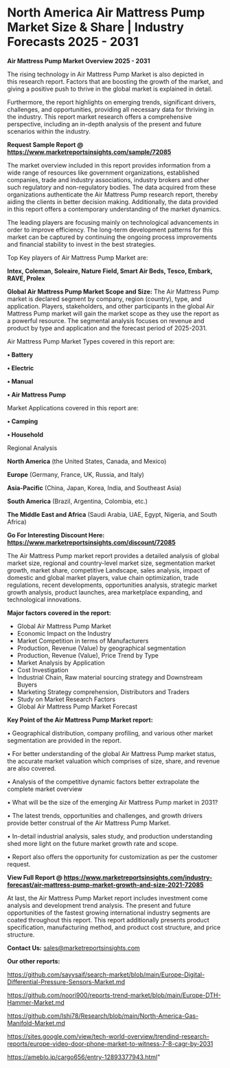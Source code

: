 # North America Air Mattress Pump Market Size & Share | Industry Forecasts 2025 - 2031

<Strong> Air Mattress Pump Market Overview 2025 - 2031</strong>

The rising technology in Air Mattress Pump Market is also depicted in this research report. Factors that are boosting the growth of the market, and giving a positive push to thrive in the global market is explained in detail.

Furthermore, the report highlights on emerging trends, significant drivers, challenges, and opportunities, providing all necessary data for thriving in the industry. This report market research offers a comprehensive perspective, including an in-depth analysis of the present and future scenarios within the industry.

<strong>Request Sample Report @ <a href=https://www.marketreportsinsights.com/sample/72085>https://www.marketreportsinsights.com/sample/72085</a></strong>

The market overview included in this report provides information from a wide range of resources like government organizations, established companies, trade and industry associations, industry brokers and other such regulatory and non-regulatory bodies. The data acquired from these organizations authenticate the Air Mattress Pump research report, thereby aiding the clients in better decision making. Additionally, the data provided in this report offers a contemporary understanding of the market dynamics.

The leading players are focusing mainly on technological advancements in order to improve efficiency. The long-term development patterns for this market can be captured by continuing the ongoing process improvements and financial stability to invest in the best strategies.

Top Key players of Air Mattress Pump Market are:

<strong>Intex, Coleman, Soleaire, Nature Field, Smart Air Beds, Tesco, Embark, RAVE, Prolex</strong>

<strong><b>Global Air Mattress Pump Market Scope and Size:</b></strong>
The Air Mattress Pump market is declared segment by company, region (country), type, and application. Players, stakeholders, and other participants in the global Air Mattress Pump market will gain the market scope as they use the report as a powerful resource. The segmental analysis focuses on revenue and product by type and application and the forecast period of 2025-2031.

Air Mattress Pump Market Types covered in this report are:

<strong>• Battery

• Electric

• Manual

• Air Mattress Pump</strong>

Market Applications covered in this report are:

<strong>• Camping

• Household</strong> 

Regional Analysis

<strong>North America</strong> (the United States, Canada, and Mexico)

<strong>Europe</strong> (Germany, France, UK, Russia, and Italy)

<strong>Asia-Pacific</strong> (China, Japan, Korea, India, and Southeast Asia)

<strong>South America</strong> (Brazil, Argentina, Colombia, etc.)

<strong>The Middle East and Africa</strong> (Saudi Arabia, UAE, Egypt, Nigeria, and South Africa)

<strong>Go For Interesting Discount Here: <a href=https://www.marketreportsinsights.com/discount/72085>https://www.marketreportsinsights.com/discount/72085</a></strong>

The Air Mattress Pump market report provides a detailed analysis of global market size, regional and country-level market size, segmentation market growth, market share, competitive Landscape, sales analysis, impact of domestic and global market players, value chain optimization, trade regulations, recent developments, opportunities analysis, strategic market growth analysis, product launches, area marketplace expanding, and technological innovations.

<strong><b>Major factors covered in the report:</b></strong>
<ul>
  <li>Global Air Mattress Pump Market </li>
  <li>Economic Impact on the Industry</li>
  <li>Market Competition in terms of Manufacturers</li>
  <li>Production, Revenue (Value) by geographical segmentation</li>
  <li>Production, Revenue (Value), Price Trend by Type</li>
  <li>Market Analysis by Application</li>
  <li>Cost Investigation</li>
  <li>Industrial Chain, Raw material sourcing strategy and Downstream Buyers</li>
  <li>Marketing Strategy comprehension, Distributors and Traders</li>
  <li>Study on Market Research Factors</li>
  <li>Global Air Mattress Pump Market Forecast</li>
</ul>

<strong><b>Key Point of the Air Mattress Pump Market report:</b></strong>

• Geographical distribution, company profiling, and various other market segmentation are provided in the report.

• For better understanding of the global Air Mattress Pump market status, the accurate market valuation which comprises of size, share, and revenue are also covered.

• Analysis of the competitive dynamic factors better extrapolate the complete market overview

• What will be the size of the emerging Air Mattress Pump market in 2031?

• The latest trends, opportunities and challenges, and growth drivers provide better construal of the Air Mattress Pump Market.

• In-detail industrial analysis, sales study, and production understanding shed more light on the future market growth rate and scope.

• Report also offers the opportunity for customization as per the customer request.

<strong><b>View Full Report @ <a href=https://www.marketreportsinsights.com/industry-forecast/air-mattress-pump-market-growth-and-size-2021-72085>https://www.marketreportsinsights.com/industry-forecast/air-mattress-pump-market-growth-and-size-2021-72085</a></b></strong>


At last, the Air Mattress Pump Market report includes investment come analysis and development trend analysis. The present and future opportunities of the fastest growing international industry segments are coated throughout this report. This report additionally presents product specification, manufacturing method, and product cost structure, and price structure.

<strong>Contact Us:</strong>
sales@marketreportsinsights.com

<strong>Our other reports:</strong>

<a href=https://github.com/sayysaif/search-market/blob/main/Europe-Digital-Differential-Pressure-Sensors-Market.md>https://github.com/sayysaif/search-market/blob/main/Europe-Digital-Differential-Pressure-Sensors-Market.md</a>

<a href=https://github.com/noori900/reports-trend-market/blob/main/Europe-DTH-Hammer-Market.md>https://github.com/noori900/reports-trend-market/blob/main/Europe-DTH-Hammer-Market.md</a>

<a href=https://github.com/Ishi78/Research/blob/main/North-America-Gas-Manifold-Market.md>https://github.com/Ishi78/Research/blob/main/North-America-Gas-Manifold-Market.md</a>

<a href=https://sites.google.com/view/tech-world-overview/trendind-research-reports/europe-video-door-phone-market-to-witness-7-8-cagr-by-2031>https://sites.google.com/view/tech-world-overview/trendind-research-reports/europe-video-door-phone-market-to-witness-7-8-cagr-by-2031</a>

<a href=https://ameblo.jp/cargo656/entry-12893377943.html>https://ameblo.jp/cargo656/entry-12893377943.html</a>"
